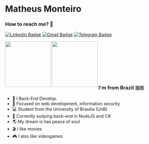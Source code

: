 <!--
### Hi there 👋
**matheusyanmonteiro** is a ✨ _special_ ✨ repository because its `README.md` (this file) appears on your GitHub profile.

Here are some ideas to get you started:

- 🔭 I’m currently working on ...
- 🌱 I’m currently learning ...
- 👯 I’m looking to collaborate on ...
- 🤔 I’m looking for help with ...
- 💬 Ask me about ...
- 📫 How to reach me: ...
- 😄 Pronouns: ...
- ⚡ Fun fact: ...
-->

# Matheus Monteiro

### How to reach me? 🔎

[![Linkedin Badge](https://img.shields.io/badge/-Matheus-blue?style=flat-square&logo=Linkedin&logoColor=white&link=https://www.linkedin.com/in/matheusyanmonte76iro-b5788a208/)](https://www.linkedin.com/in/matheusyanmonte76iro-b5788a208/)
[![Gmail Badge](https://img.shields.io/badge/-matheusyanmonteiro@gmail.com-c14438?style=flat-square&logo=Gmail&logoColor=white&link=mailto:matheusyanmonteiro@gmail.com)](mailto:matheusyanmonteiro@gmail.com)
[![Telegram Badge](https://img.shields.io/badge/-Matheusyanmonteiro-blue?style=flat-square&logo=Telegram&logoColor=white&link=https://t.me/Matheusyanmonteiro)](https://t.me/Matheusyanmonteiro)

<a href="https://github.com/matheusyanmonteiro/github-readme-statst">
  <img align="left"  height='150px' src="https://github-readme-stats.vercel.app/api?username=matheusyanmonteiro&show_icons=true&theme=dracula" />
</a>

<a href="https://github.com/matheusyanmonteiro/github-readme-stats">
  <img align="left" height='150px' src="https://github-readme-stats.vercel.app/api/top-langs/?username=matheusyanmonteiro&hide=jupyter%20notebook,html&layout=compact&theme=light" />
</a><br><br><br><br><br><br><br>

### I'm from Brazil 🇧🇷  

- 🧠 I Back-End Develop. 
- 🎯 Focused on web development, information security
- 💻 Student from the University of Brasilia (UnB)
- 🚀 Currently sudying back-end in NodeJS and C#
- 🌎 My dream is has peace of soul
- 🎬 I like movies
- 🎮 I also like videogames

